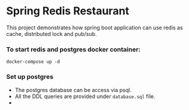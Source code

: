 # Spring Redis Restaurant

This project demonstrates how spring boot application can use redis as cache, distributed lock and pub/sub.

### To start redis and postgres docker container:
```docker-compose up -d```

### Set up postgres
- The postgres database can be access via psql.
- All the DDL queries are provided under `database.sql` file.
- 